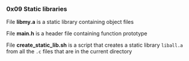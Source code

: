 ### 0x09 Static libraries

File **libmy.a** is a static library containing object files

File **main.h** is a header file containing function prototype

File **create\_static\_lib.sh** is a script that creates a static library `liball.a` from all the `.c` files that are in the current directory
